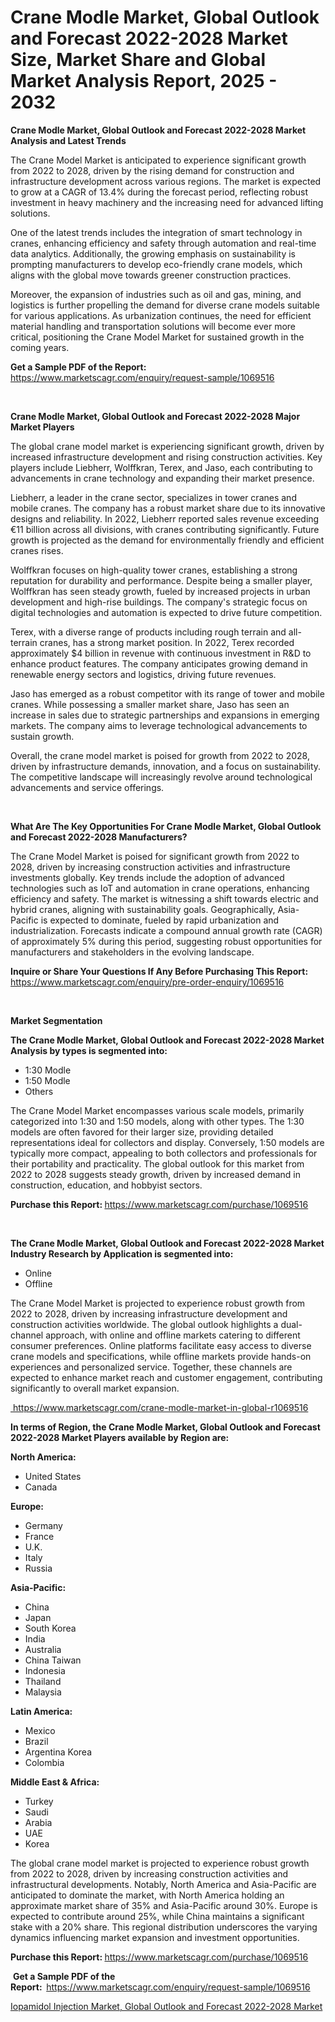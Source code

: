 <p><h1>Crane Modle Market, Global Outlook and Forecast 2022-2028 Market Size, Market Share and Global Market Analysis Report, 2025 - 2032</h1></p><p><strong>Crane Modle Market, Global Outlook and Forecast 2022-2028 Market Analysis and Latest Trends</strong></p>
<p><p>The Crane Model Market is anticipated to experience significant growth from 2022 to 2028, driven by the rising demand for construction and infrastructure development across various regions. The market is expected to grow at a CAGR of 13.4% during the forecast period, reflecting robust investment in heavy machinery and the increasing need for advanced lifting solutions. </p><p>One of the latest trends includes the integration of smart technology in cranes, enhancing efficiency and safety through automation and real-time data analytics. Additionally, the growing emphasis on sustainability is prompting manufacturers to develop eco-friendly crane models, which aligns with the global move towards greener construction practices. </p><p>Moreover, the expansion of industries such as oil and gas, mining, and logistics is further propelling the demand for diverse crane models suitable for various applications. As urbanization continues, the need for efficient material handling and transportation solutions will become ever more critical, positioning the Crane Model Market for sustained growth in the coming years.</p></p>
<p><strong>Get a Sample PDF of the Report:&nbsp;</strong> <a href="https://www.marketscagr.com/enquiry/request-sample/1069516?utm_campaign=3096&utm_medium=2&utm_source=Github&utm_content=ia&utm_term=21032025&utm_id=crane-modle-market-global-outlook-and-forecast-2022-2028">https://www.marketscagr.com/enquiry/request-sample/1069516</a></p>
<p>&nbsp;</p>
<p><strong>Crane Modle Market, Global Outlook and Forecast 2022-2028 Major Market Players</strong></p>
<p><p>The global crane model market is experiencing significant growth, driven by increased infrastructure development and rising construction activities. Key players include Liebherr, Wolffkran, Terex, and Jaso, each contributing to advancements in crane technology and expanding their market presence.</p><p>Liebherr, a leader in the crane sector, specializes in tower cranes and mobile cranes. The company has a robust market share due to its innovative designs and reliability. In 2022, Liebherr reported sales revenue exceeding €11 billion across all divisions, with cranes contributing significantly. Future growth is projected as the demand for environmentally friendly and efficient cranes rises.</p><p>Wolffkran focuses on high-quality tower cranes, establishing a strong reputation for durability and performance. Despite being a smaller player, Wolffkran has seen steady growth, fueled by increased projects in urban development and high-rise buildings. The company's strategic focus on digital technologies and automation is expected to drive future competition.</p><p>Terex, with a diverse range of products including rough terrain and all-terrain cranes, has a strong market position. In 2022, Terex recorded approximately $4 billion in revenue with continuous investment in R&D to enhance product features. The company anticipates growing demand in renewable energy sectors and logistics, driving future revenues.</p><p>Jaso has emerged as a robust competitor with its range of tower and mobile cranes. While possessing a smaller market share, Jaso has seen an increase in sales due to strategic partnerships and expansions in emerging markets. The company aims to leverage technological advancements to sustain growth.</p><p>Overall, the crane model market is poised for growth from 2022 to 2028, driven by infrastructure demands, innovation, and a focus on sustainability. The competitive landscape will increasingly revolve around technological advancements and service offerings.</p></p>
<p>&nbsp;</p>
<p><strong>What Are The Key Opportunities For Crane Modle Market, Global Outlook and Forecast 2022-2028 Manufacturers?</strong></p>
<p><p>The Crane Model Market is poised for significant growth from 2022 to 2028, driven by increasing construction activities and infrastructure investments globally. Key trends include the adoption of advanced technologies such as IoT and automation in crane operations, enhancing efficiency and safety. The market is witnessing a shift towards electric and hybrid cranes, aligning with sustainability goals. Geographically, Asia-Pacific is expected to dominate, fueled by rapid urbanization and industrialization. Forecasts indicate a compound annual growth rate (CAGR) of approximately 5% during this period, suggesting robust opportunities for manufacturers and stakeholders in the evolving landscape.</p></p>
<p><strong>Inquire or Share Your Questions If Any Before Purchasing This Report:</strong> <a href="https://www.marketscagr.com/enquiry/pre-order-enquiry/1069516?utm_campaign=3096&utm_medium=2&utm_source=Github&utm_content=ia&utm_term=21032025&utm_id=crane-modle-market-global-outlook-and-forecast-2022-2028">https://www.marketscagr.com/enquiry/pre-order-enquiry/1069516</a></p>
<p>&nbsp;</p>
<p><strong>Market Segmentation</strong></p>
<p><strong>The Crane Modle Market, Global Outlook and Forecast 2022-2028 Market Analysis by types is segmented into:</strong></p>
<p><ul><li>1:30 Modle</li><li>1:50 Modle</li><li>Others</li></ul></p>
<p><p>The Crane Model Market encompasses various scale models, primarily categorized into 1:30 and 1:50 models, along with other types. The 1:30 models are often favored for their larger size, providing detailed representations ideal for collectors and display. Conversely, 1:50 models are typically more compact, appealing to both collectors and professionals for their portability and practicality. The global outlook for this market from 2022 to 2028 suggests steady growth, driven by increased demand in construction, education, and hobbyist sectors.</p></p>
<p><strong>Purchase this Report:&nbsp;</strong><a href="https://www.marketscagr.com/purchase/1069516?utm_campaign=3096&utm_medium=2&utm_source=Github&utm_content=ia&utm_term=21032025&utm_id=crane-modle-market-global-outlook-and-forecast-2022-2028">https://www.marketscagr.com/purchase/1069516</a></p>
<p>&nbsp;</p>
<p><strong>The Crane Modle Market, Global Outlook and Forecast 2022-2028 Market Industry Research by Application is segmented into:</strong></p>
<p><ul><li>Online</li><li>Offline</li></ul></p>
<p><p>The Crane Model Market is projected to experience robust growth from 2022 to 2028, driven by increasing infrastructure development and construction activities worldwide. The global outlook highlights a dual-channel approach, with online and offline markets catering to different consumer preferences. Online platforms facilitate easy access to diverse crane models and specifications, while offline markets provide hands-on experiences and personalized service. Together, these channels are expected to enhance market reach and customer engagement, contributing significantly to overall market expansion.</p></p>
<p><a href="https://www.marketscagr.com/crane-modle-market-in-global-r1069516?utm_campaign=3096&utm_medium=2&utm_source=Github&utm_content=ia&utm_term=21032025&utm_id=crane-modle-market-global-outlook-and-forecast-2022-2028">&nbsp;https://www.marketscagr.com/crane-modle-market-in-global-r1069516</a></p>
<p><strong>In terms of Region, the Crane Modle Market, Global Outlook and Forecast 2022-2028 Market Players available by Region are:</strong></p>
<p>
    <p> <strong> North America: </strong>
        <ul>
            <li>United States</li>
            <li>Canada</li>
        </ul>
        </p> 
    <p> <strong> Europe: </strong>
        <ul>
            <li>Germany</li>
            <li>France</li>
            <li>U.K.</li>
            <li>Italy</li>
            <li>Russia</li>
        </ul>
        </p> 
    <p> <strong> Asia-Pacific: </strong>
        <ul>
            <li>China</li>
            <li>Japan</li>
            <li>South Korea</li>
            <li>India</li>
            <li>Australia</li>
            <li>China Taiwan</li>
            <li>Indonesia</li>
            <li>Thailand</li>
            <li>Malaysia</li>
        </ul>
        </p> 
    <p> <strong> Latin America: </strong>
        <ul>
            <li>Mexico</li>
            <li>Brazil</li>
            <li>Argentina Korea</li>
            <li>Colombia</li>
        </ul>
        </p> 
    <p> <strong> Middle East & Africa: </strong>
        <ul>
            <li>Turkey</li>
            <li>Saudi</li>
            <li>Arabia</li>
            <li>UAE</li>
            <li>Korea</li>
        </ul>
    </p>
    </p>
<p><p>The global crane model market is projected to experience robust growth from 2022 to 2028, driven by increasing construction activities and infrastructural developments. Notably, North America and Asia-Pacific are anticipated to dominate the market, with North America holding an approximate market share of 35% and Asia-Pacific around 30%. Europe is expected to contribute around 25%, while China maintains a significant stake with a 20% share. This regional distribution underscores the varying dynamics influencing market expansion and investment opportunities.</p></p>
<p><strong>Purchase this Report: </strong><a href="https://www.marketscagr.com/purchase/1069516?utm_campaign=3096&utm_medium=2&utm_source=Github&utm_content=ia&utm_term=21032025&utm_id=crane-modle-market-global-outlook-and-forecast-2022-2028">https://www.marketscagr.com/purchase/1069516</a></p>
<p>&nbsp;<strong>Get a Sample PDF of the Report:&nbsp;&nbsp;</strong><a href="https://www.marketscagr.com/enquiry/request-sample/1069516?utm_campaign=3096&utm_medium=2&utm_source=Github&utm_content=ia&utm_term=21032025&utm_id=crane-modle-market-global-outlook-and-forecast-2022-2028">https://www.marketscagr.com/enquiry/request-sample/1069516</a></p>
<p><strong></strong></p>
<p><p><a href="https://github.com/guleealhani/Market-Research-Report-List-1/blob/main/iopamidol-injection-market-global-outlook-and-forecast-2022-2028-market.md?utm_campaign=3096&utm_medium=2&utm_source=Github&utm_content=ia&utm_term=21032025&utm_id=crane-modle-market-global-outlook-and-forecast-2022-2028">Iopamidol Injection Market, Global Outlook and Forecast 2022-2028 Market</a></p></p>